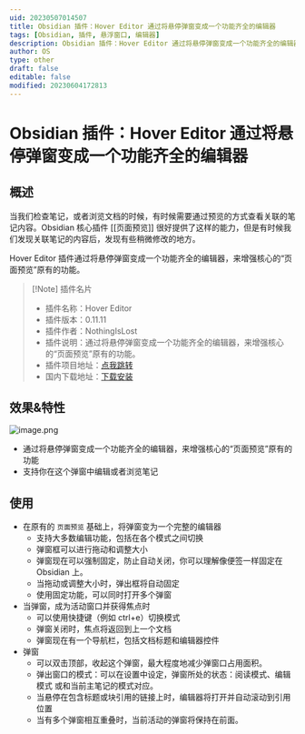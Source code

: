 ```yaml
---
uid: 20230507014507
title: Obsidian 插件：Hover Editor 通过将悬停弹窗变成一个功能齐全的编辑器
tags: [Obsidian, 插件, 悬浮窗口, 编辑器]
description: Obsidian 插件：Hover Editor 通过将悬停弹窗变成一个功能齐全的编辑器，来增强核心的“页面预览”原有的功能。
author: OS
type: other
draft: false
editable: false
modified: 20230604172813
---
```


# Obsidian 插件：Hover Editor 通过将悬停弹窗变成一个功能齐全的编辑器

## 概述

当我们检查笔记，或者浏览文档的时候，有时候需要通过预览的方式查看关联的笔记内容。Obsidian 核心插件 [[页面预览]] 很好提供了这样的能力，但是有时候我们发现关联笔记的内容后，发现有些稍微修改的地方。

Hover Editor 插件通过将悬停弹窗变成一个功能齐全的编辑器，来增强核心的“页面预览”原有的功能。

> [!Note] 插件名片
> - 插件名称：Hover Editor
> - 插件版本：0.11.11
> - 插件作者：NothingIsLost
> - 插件说明：通过将悬停弹窗变成一个功能齐全的编辑器，来增强核心的“页面预览”原有的功能。
> - 插件项目地址：[点我跳转](https://github.com/nothingislost/obsidian-hover-editor)
> - 国内下载地址：[下载安装](https://pkmer.cn/products/plugin/pluginMarket/?obsidian-hover-editor)

## 效果&特性

![image.png](https://cdn.pkmer.cn/images/20230507100018.png!pkmer)

- 通过将悬停弹窗变成一个功能齐全的编辑器，来增强核心的“页面预览”原有的功能
- 支持你在这个弹窗中编辑或者浏览笔记

## 使用

- 在原有的 `页面预览` 基础上，将弹窗变为一个完整的编辑器
	- 支持大多数编辑功能，包括在各个模式之间切换
	- 弹窗框可以进行拖动和调整大小
	- 弹窗现在可以强制固定，防止自动关闭，你可以理解像便签一样固定在 Obsidian 上。
	- 当拖动或调整大小时，弹出框将自动固定
	- 使用固定功能，可以同时打开多个弹窗
- 当弹窗，成为活动窗口并获得焦点时
	- 可以使用快捷键（例如 ctrl+e）切换模式
	- 弹窗关闭时，焦点将返回到上一个文档
	- 弹窗现在有一个导航栏，包括文档标题和编辑器控件
- 弹窗
	- 可以双击顶部，收起这个弹窗，最大程度地减少弹窗口占用面积。
	- 弹出窗口的模式：可以在设置中设定，弹窗所处的状态：阅读模式、编辑模式 或和当前主笔记的模式对应。
	- 当悬停在包含标题或块引用的链接上时，编辑器将打开并自动滚动到引用位置
	- 当有多个弹窗相互重叠时，当前活动的弹窗将保持在前面。


